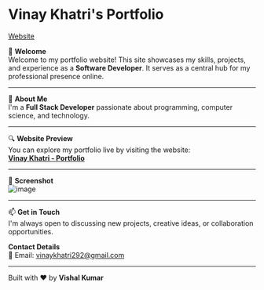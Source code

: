 # Vinay Khatri's Portfolio  
[Website](https://iamvinaykhatri.netlify.app/)

👋 **Welcome**  
Welcome to my portfolio website! This site showcases my skills, projects, and experience as a **Software Developer**. It serves as a central hub for my professional presence online.  

---  

🚀 **About Me**  
I'm a **Full Stack Developer** passionate about programming, computer science, and technology.  

---  

🔍 **Website Preview**  
You can explore my portfolio live by visiting the website:  
[**Vinay Khatri - Portfolio**](https://iamvinaykhatri.netlify.app/)  

---  

📸 **Screenshot**  
 ![image](https://github.com/user-attachments/assets/d1838095-ef69-46a9-b09f-1a69d4545c39)


---  

📫 **Get in Touch**  
I'm always open to discussing new projects, creative ideas, or collaboration opportunities.  

**Contact Details**  
📧 Email: vinaykhatri292@gmail.com  

---  

Built with ❤️ by **Vishal Kumar**  
